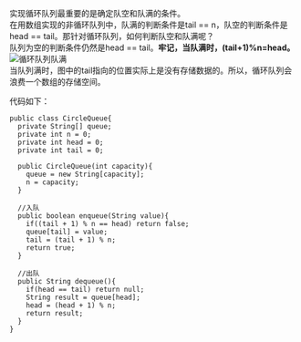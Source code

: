 实现循环队列最重要的是确定队空和队满的条件。  
在用数组实现的非循环队列中，队满的判断条件是tail == n，队空的判断条件是head == tail。那针对循环队列，如何判断队空和队满呢？  
队列为空的判断条件仍然是head == tail。**牢记，当队满时，(tail+1)%n=head。**  
![循环队列队满](https://upload-images.jianshu.io/upload_images/2818100-512f41355be9826e.png?imageMogr2/auto-orient/strip%7CimageView2/2/w/1240)  
当队列满时，图中的tail指向的位置实际上是没有存储数据的。所以，循环队列会浪费一个数组的存储空间。  

代码如下：  
```
public class CircleQueue{
  private String[] queue;
  private int n = 0;
  private int head = 0;
  private int tail = 0;
  
  public CircleQueue(int capacity){
    queue = new String[capacity];
    n = capacity;
  }
  
  //入队
  public boolean enqueue(String value){
    if((tail + 1) % n == head) return false;
    queue[tail] = value;
    tail = (tail + 1) % n;
    return true;
  }
  
  //出队
  public String dequeue(){
    if(head == tail) return null;
    String result = queue[head];
    head = (head + 1) % n;
    return result;
  }
}
```
